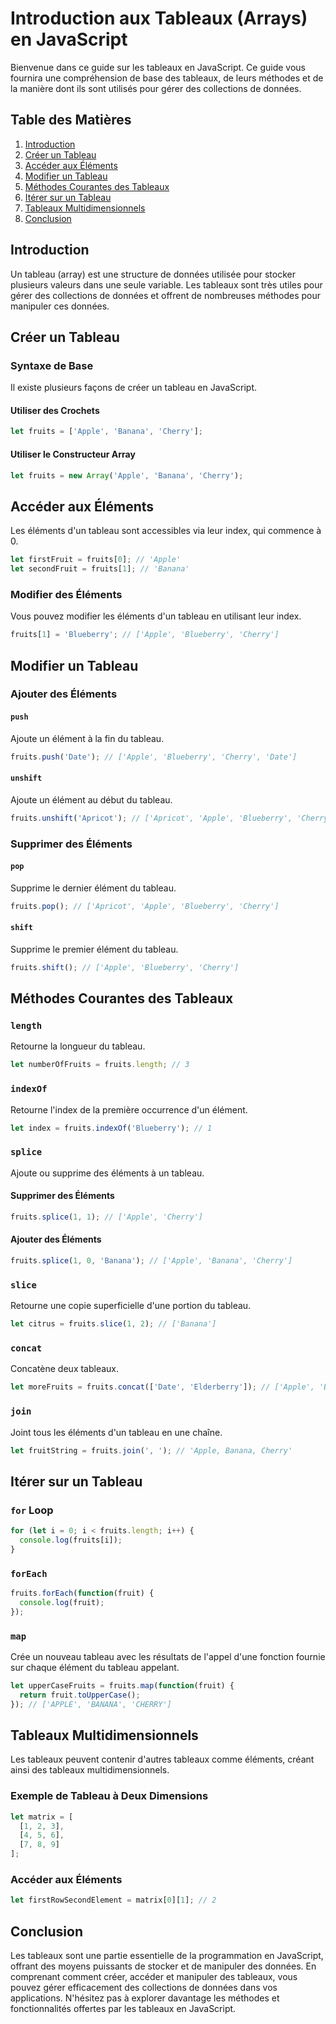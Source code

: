 # Introduction aux Tableaux (Arrays) en JavaScript

Bienvenue dans ce guide sur les tableaux en JavaScript. Ce guide vous fournira une compréhension de base des tableaux, de leurs méthodes et de la manière dont ils sont utilisés pour gérer des collections de données.

## Table des Matières

1. [Introduction](#introduction)
2. [Créer un Tableau](#créer-un-tableau)
3. [Accéder aux Éléments](#accéder-aux-éléments)
4. [Modifier un Tableau](#modifier-un-tableau)
5. [Méthodes Courantes des Tableaux](#méthodes-courantes-des-tableaux)
6. [Itérer sur un Tableau](#itérer-sur-un-tableau)
7. [Tableaux Multidimensionnels](#tableaux-multidimensionnels)
8. [Conclusion](#conclusion)

## Introduction

Un tableau (array) est une structure de données utilisée pour stocker plusieurs valeurs dans une seule variable. Les tableaux sont très utiles pour gérer des collections de données et offrent de nombreuses méthodes pour manipuler ces données.

## Créer un Tableau

### Syntaxe de Base

Il existe plusieurs façons de créer un tableau en JavaScript.

#### Utiliser des Crochets

```javascript
let fruits = ['Apple', 'Banana', 'Cherry'];
```

#### Utiliser le Constructeur Array

```javascript
let fruits = new Array('Apple', 'Banana', 'Cherry');
```

## Accéder aux Éléments

Les éléments d'un tableau sont accessibles via leur index, qui commence à 0.

```javascript
let firstFruit = fruits[0]; // 'Apple'
let secondFruit = fruits[1]; // 'Banana'
```

### Modifier des Éléments

Vous pouvez modifier les éléments d'un tableau en utilisant leur index.

```javascript
fruits[1] = 'Blueberry'; // ['Apple', 'Blueberry', 'Cherry']
```

## Modifier un Tableau

### Ajouter des Éléments

#### `push`

Ajoute un élément à la fin du tableau.

```javascript
fruits.push('Date'); // ['Apple', 'Blueberry', 'Cherry', 'Date']
```

#### `unshift`

Ajoute un élément au début du tableau.

```javascript
fruits.unshift('Apricot'); // ['Apricot', 'Apple', 'Blueberry', 'Cherry', 'Date']
```

### Supprimer des Éléments

#### `pop`

Supprime le dernier élément du tableau.

```javascript
fruits.pop(); // ['Apricot', 'Apple', 'Blueberry', 'Cherry']
```

#### `shift`

Supprime le premier élément du tableau.

```javascript
fruits.shift(); // ['Apple', 'Blueberry', 'Cherry']
```

## Méthodes Courantes des Tableaux

### `length`

Retourne la longueur du tableau.

```javascript
let numberOfFruits = fruits.length; // 3
```

### `indexOf`

Retourne l'index de la première occurrence d'un élément.

```javascript
let index = fruits.indexOf('Blueberry'); // 1
```

### `splice`

Ajoute ou supprime des éléments à un tableau.

#### Supprimer des Éléments

```javascript
fruits.splice(1, 1); // ['Apple', 'Cherry']
```

#### Ajouter des Éléments

```javascript
fruits.splice(1, 0, 'Banana'); // ['Apple', 'Banana', 'Cherry']
```

### `slice`

Retourne une copie superficielle d'une portion du tableau.

```javascript
let citrus = fruits.slice(1, 2); // ['Banana']
```

### `concat`

Concatène deux tableaux.

```javascript
let moreFruits = fruits.concat(['Date', 'Elderberry']); // ['Apple', 'Banana', 'Cherry', 'Date', 'Elderberry']
```

### `join`

Joint tous les éléments d'un tableau en une chaîne.

```javascript
let fruitString = fruits.join(', '); // 'Apple, Banana, Cherry'
```

## Itérer sur un Tableau

### `for` Loop

```javascript
for (let i = 0; i < fruits.length; i++) {
  console.log(fruits[i]);
}
```

### `forEach`

```javascript
fruits.forEach(function(fruit) {
  console.log(fruit);
});
```

### `map`

Crée un nouveau tableau avec les résultats de l'appel d'une fonction fournie sur chaque élément du tableau appelant.

```javascript
let upperCaseFruits = fruits.map(function(fruit) {
  return fruit.toUpperCase();
}); // ['APPLE', 'BANANA', 'CHERRY']
```

## Tableaux Multidimensionnels

Les tableaux peuvent contenir d'autres tableaux comme éléments, créant ainsi des tableaux multidimensionnels.

### Exemple de Tableau à Deux Dimensions

```javascript
let matrix = [
  [1, 2, 3],
  [4, 5, 6],
  [7, 8, 9]
];
```

### Accéder aux Éléments

```javascript
let firstRowSecondElement = matrix[0][1]; // 2
```

## Conclusion

Les tableaux sont une partie essentielle de la programmation en JavaScript, offrant des moyens puissants de stocker et de manipuler des données. En comprenant comment créer, accéder et manipuler des tableaux, vous pouvez gérer efficacement des collections de données dans vos applications. N'hésitez pas à explorer davantage les méthodes et fonctionnalités offertes par les tableaux en JavaScript.
